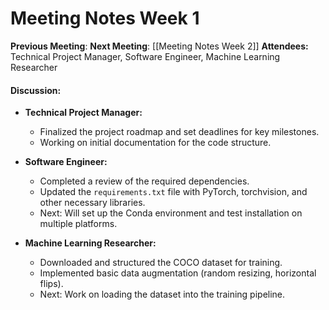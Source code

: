 # Meeting Notes Week 1

**Previous Meeting**:
**Next Meeting**: [[Meeting Notes Week 2]]
**Attendees:** Technical Project Manager, Software Engineer, Machine Learning Researcher

#### Discussion:

- **Technical Project Manager:**
	- Finalized the project roadmap and set deadlines for key milestones.
    - Working on initial documentation for the code structure.

- **Software Engineer:**
    - Completed a review of the required dependencies.
    - Updated the `requirements.txt` file with PyTorch, torchvision, and other necessary libraries.
    - Next: Will set up the Conda environment and test installation on multiple platforms.

- **Machine Learning Researcher:**
    - Downloaded and structured the COCO dataset for training.
    - Implemented basic data augmentation (random resizing, horizontal flips).
    - Next: Work on loading the dataset into the training pipeline.
    